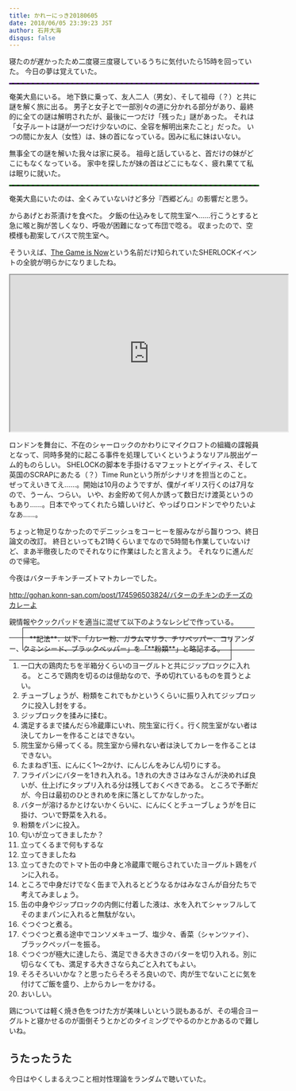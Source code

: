 ```yaml
---
title: かれーにっき20180605
date: 2018/06/05 23:39:23 JST
author: 石井大海
disqus: false
---
```


寝たのが遅かったため二度寝三度寝しているうちに気付いたら15時を回っていた。
今日の夢は覚えていた。

<hr style="border-top: 2px dashed indigo;">
奄美大島にいる。
地下鉄に乗って、友人二人（男女）、そして祖母（？）と共に謎を解く旅に出る。
男子と女子とで一部別々の道に分かれる部分があり、最終的に全ての謎は解明されたが、最後に一つだけ「残った」謎があった。
それは「女子ルートは謎が一つだけ少ないのに、全容を解明出来たこと」だった。
いつの間にか友人（女性）は、妹の首になっている。因みに私に妹はいない。

無事全ての謎を解いた我々は家に戻る。
祖母と話していると、首だけの妹がどこにもなくなっている。
家中を探したが妹の首はどこにもなく、疲れ果てて私は眠りに就いた。
<hr style="border-top: 2px dashed darkgreen;">

奄美大島にいたのは、全くみていないけど多分『西郷どん』の影響だと思う。

からあげとお茶漬けを食べた。
夕飯の仕込みをして院生室へ……行こうとすると急に喉と胸が苦しくなり、呼吸が困難になって布団で唸る。
収まったので、空模様も勘案してバスで院生室へ。

そういえば、[The Game is Now](https://www.sherlockgame.com)という名前だけ知られていたSHERLOCKイベントの全貌が明らかになりましたね。

<div class="embed-responsive embed-responsive-16by9">
<iframe width="560" height="315" src="https://www.youtube.com/embed/gLEdCBfz0yI" class="embed-responsive-item" allow="autoplay; encrypted-media" allowfullscreen></iframe>
</div>

ロンドンを舞台に、不在のシャーロックのかわりにマイクロフトの組織の諜報員となって、同時多発的に起こる事件を処理していくというようなリアル脱出ゲーム的ものらしい。
SHELOCKの脚本を手掛けるマフェットとゲイティス、そして英国のSCRAPにあたる（？）Time Runという所がシナリオを担当とのこと。
ぜってえいきてえ……。開始は10月のようですが、僕がイギリス行くのは7月なので、うーん、つらい。
いや、お金貯めて何人か誘って数日だけ渡英というのもあり……。日本でやってくれたら嬉しいけど、やっぱりロンドンでやりたいよなあ……。

ちょっと物足りなかったのでデニッシュをコーヒーを服みながら齧りつつ、終日論文の改訂。
終日といっても21時くらいまでなので5時間も作業していないけど、まあ半徹夜したのでそれなりに作業はしたと言えよう。
それなりに進んだので帰宅。

今夜はバターチキンチーズトマトカレーでした。

<div class="tumblr-post" data-href="https://embed.tumblr.com/embed/post/NvJbxbG4ja_bU6ZaCP5BrA/174596503824" data-did="f238c05605ed4bd68aa1da1a7a5a37f4373161c1"><a href="http://gohan.konn-san.com/post/174596503824/バターのチキンのチーズのカレーよ">http://gohan.konn-san.com/post/174596503824/バターのチキンのチーズのカレーよ</a></div>  <script async src="https://assets.tumblr.com/post.js"></script>

親情報やクックパッドを適当に混ぜて以下のようなレシピで作っている。

<span style="margin: 20pt; border: solid 1px; padding: 10pt;">
**記法**．以下、「カレー粉、ガラムマサラ、チリペッパー、コリアンダー、クミンシード、ブラックペッパー」を「**粉類**」と略記する。
</span>

1.  一口大の鶏肉たちを半箱分くらいのヨーグルトと共にジップロックに入れる。
    ところで鶏肉を切るのは億劫なので、予め切れているものを買うとよい。
2.  チューブしょうが、粉類をこれでもかというくらいに振り入れてジップロックに投入し封をする。
3.  ジップロックを揉みに揉む。
4.  満足するまで揉んだら冷蔵庫にいれ、院生室に行く。行く院生室がない者は決してカレーを作ることはできない。
5.  院生室から帰ってくる。院生室から帰れない者は決してカレーを作ることはできない。
6.  たまねぎ1玉、にんにく1〜2かけ、にんじんをみじん切りにする。
7.  フライパンにバターを1きれ入れる。1きれの大きさはみなさんが決めれば良いが、仕上げにタップリ入れる分は残しておくべきである。
    ところで予断だが、今日は最初のひときれめを床に落としてかなしかった。
8.  バターが溶けるかとけないかくらいに、にんにくとチューブしょうがを日に掛け、ついで野菜を入れる。
9.  粉類をパンに投入。
10. 匂いが立ってきましたか？
11. 立ってくるまで何もするな
12. 立ってきましたね
13. 立ってきたのでトマト缶の中身と冷蔵庫で眠らされていたヨーグルト鶏をパンに入れる。
14. ところで中身だけでなく缶まで入れるとどうなるかはみなさんが自分たちで考えてみましょう。
15. 缶の中身やジップロックの内側に付着した液は、水を入れてシャッフルしてそのままパンに入れると無駄がない。
16. ぐつぐつと煮る。
17. ぐつぐつと煮る途中でコンソメキューブ、塩少々、香菜（シャンツァイ）、ブラックペッパーを振る。
18. ぐつぐつが極大に達したら、満足できる大きさのバターを切り入れる。別に切らなくても、満足する大きさなら丸ごと入れてもよい。
19. そろそろいいかな？と思ったらそろそろ良いので、肉が生でないことに気を付けてご飯を盛り、上からカレーをかける。
20. おいしい。

鶏については軽く焼き色をつけた方が美味しいという説もあるが、その場合ヨーグルトと寝かせるのが面倒そうとかどのタイミングでやるのかとかあるので難しいね。

うたったうた
-----------
今日はやくしまるえつこと相対性理論をランダムで聴いていた。
